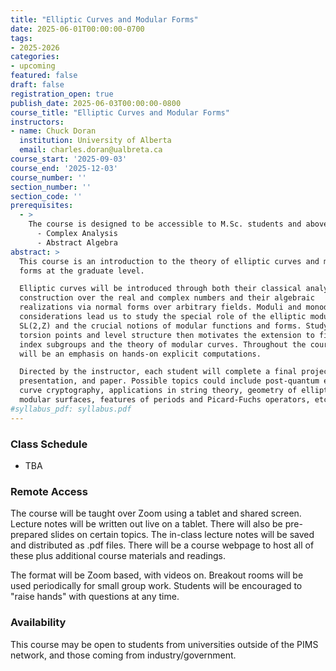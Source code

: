```yaml
---
title: "Elliptic Curves and Modular Forms"
date: 2025-06-01T00:00:00-0700
tags:
- 2025-2026
categories:
- upcoming
featured: false
draft: false
registration_open: true
publish_date: 2025-06-03T00:00:00-0800
course_title: "Elliptic Curves and Modular Forms"
instructors:
- name: Chuck Doran
  institution: University of Alberta
  email: charles.doran@ualbreta.ca
course_start: '2025-09-03'
course_end: '2025-12-03'
course_number: ''
section_number: ''
section_code: ''
prerequisites:
  - >
    The course is designed to be accessible to M.Sc. students and above
      - Complex Analysis
      - Abstract Algebra
abstract: >
  This course is an introduction to the theory of elliptic curves and modular
  forms at the graduate level.

  Elliptic curves will be introduced through both their classical analytic
  construction over the real and complex numbers and their algebraic
  realizations via normal forms over arbitrary fields. Moduli and monodromy
  considerations lead us to study the special role of the elliptic modular group
  SL(2,Z) and the crucial notions of modular functions and forms. Studying
  torsion points and level structure then motivates the extension to finite
  index subgroups and the theory of modular curves. Throughout the course, there
  will be an emphasis on hands-on explicit computations.

  Directed by the instructor, each student will complete a final project,
  presentation, and paper. Possible topics could include post-quantum elliptic
  curve cryptography, applications in string theory, geometry of elliptic
  modular surfaces, features of periods and Picard-Fuchs operators, etc.
#syllabus_pdf: syllabus.pdf
---
```



### Class Schedule
  * TBA

### Remote Access
The course will be taught over Zoom using a tablet and shared screen.  Lecture
notes will be written out live on a tablet. There will also be pre-prepared
slides on certain topics.  The in-class lecture notes will be saved and
distributed as .pdf files. There will be a course webpage to host all of these
plus additional course materials and readings.

The format will be Zoom based, with videos on. Breakout rooms will be used
periodically for small group work. Students will be encouraged to "raise hands"
with questions at any time.

### Availability
This course may be open to students from universities outside of the PIMS
network, and those coming from industry/government.
